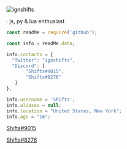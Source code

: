 <img src="https://komarev.com/ghpvc/?username=ignshifts&label=Profile%20views&color=0e75b6&style=flat" alt="ignshifts" /> </p>

∙ js, py & lua enthusiast

```js
const readMe = require('github'); 

const info = readMe.data;

info.contacts = {
  "Twitter": "ignshifts",
  "Discord": [
       "Shifts#9015",
       "Shifts#8276"
   ]
},

info.username = 'Shifts';
info.aliases = null;
info.location = "United States, New York";
info.age = "16";

```
 [Shifts#9015](https://discord.com/users/651167823749578798)
 
 [Shifts#8276](https://discord.com/users/994717305542021244)
